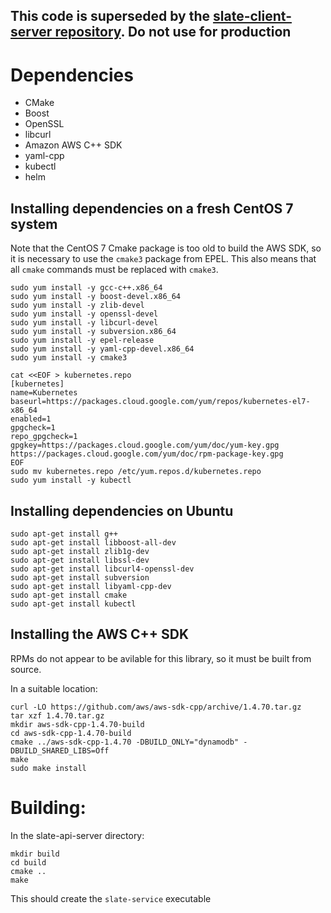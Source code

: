## This code is superseded by the [slate-client-server repository](https://github.com/slateci/slate-client-server).  Do not use for production

Dependencies
============
- CMake
- Boost
- OpenSSL
- libcurl
- Amazon AWS C++ SDK
- yaml-cpp
- kubectl
- helm

Installing dependencies on a fresh CentOS 7 system
--------------------------------------------------
Note that the CentOS 7 Cmake package is too old to build the AWS SDK, so it is necessary to use the `cmake3` package from EPEL. This also means that all `cmake` commands must be replaced with `cmake3`. 

	sudo yum install -y gcc-c++.x86_64
	sudo yum install -y boost-devel.x86_64
	sudo yum install -y zlib-devel
	sudo yum install -y openssl-devel
	sudo yum install -y libcurl-devel
	sudo yum install -y subversion.x86_64
	sudo yum install -y epel-release
	sudo yum install -y yaml-cpp-devel.x86_64
	sudo yum install -y cmake3
	
	cat <<EOF > kubernetes.repo
	[kubernetes]
	name=Kubernetes
	baseurl=https://packages.cloud.google.com/yum/repos/kubernetes-el7-x86_64
	enabled=1
	gpgcheck=1
	repo_gpgcheck=1
	gpgkey=https://packages.cloud.google.com/yum/doc/yum-key.gpg https://packages.cloud.google.com/yum/doc/rpm-package-key.gpg
	EOF
	sudo mv kubernetes.repo /etc/yum.repos.d/kubernetes.repo
	sudo yum install -y kubectl

Installing dependencies on Ubuntu
---------------------------------
	sudo apt-get install g++ 
	sudo apt-get install libboost-all-dev 
	sudo apt-get install zlib1g-dev
	sudo apt-get install libssl-dev
	sudo apt-get install libcurl4-openssl-dev
	sudo apt-get install subversion
	sudo apt-get install libyaml-cpp-dev
	sudo apt-get install cmake
	sudo apt-get install kubectl

Installing the AWS C++ SDK
--------------------------
RPMs do not appear to be avilable for this library, so it must be built from source. 

In a suitable location:

	curl -LO https://github.com/aws/aws-sdk-cpp/archive/1.4.70.tar.gz
	tar xzf 1.4.70.tar.gz
	mkdir aws-sdk-cpp-1.4.70-build
	cd aws-sdk-cpp-1.4.70-build
	cmake ../aws-sdk-cpp-1.4.70 -DBUILD_ONLY="dynamodb" -DBUILD_SHARED_LIBS=Off
	make
	sudo make install


Building:
=========
In the slate-api-server directory:

	mkdir build
	cd build
	cmake ..
	make

This should create the `slate-service` executable
